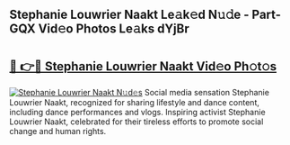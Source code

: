 ## Stephanie Louwrier Naakt Le𝚊k𝚎d N𝚞𝚍e - Part-GQX Vid𝚎o Photos Le𝚊ks dYjBr

# <h2><a href="http://fb8hbk4.evod.top/?m=Stephanie+Louwrier+Naakt">🔗 👉🔴 Stephanie Louwrier Naakt Vid𝚎o Ph𝚘t𝚘s</a></h2>

[![Stephanie Louwrier Naakt N𝚞d𝚎s](https://i.imgur.com/8V9OHl7.gif)](http://fb8hbk4.evod.top/?m=Stephanie+Louwrier+Naakt)
Social media sensation Stephanie Louwrier Naakt, recognized for sharing lifestyle and dance content, including dance performances and vlogs. Inspiring activist Stephanie Louwrier Naakt, celebrated for their tireless efforts to promote social change and human rights. 
